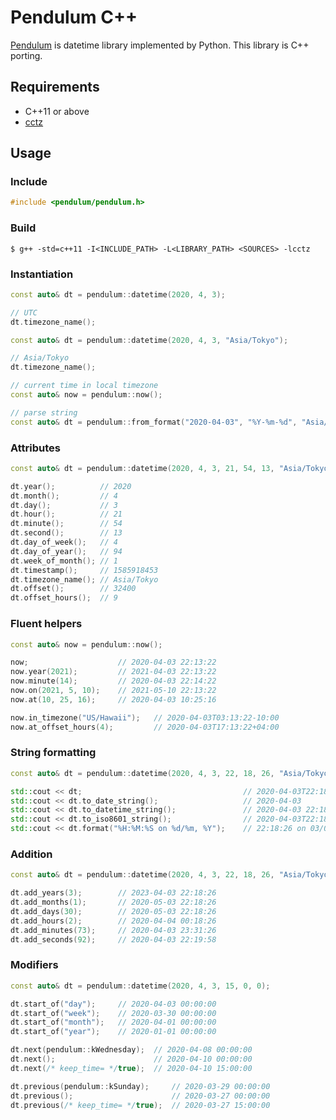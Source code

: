 # Pendulum C++

[Pendulum] is datetime library implemented by Python. This library is C++ porting.

## Requirements

- C++11 or above
- [cctz]

## Usage

### Include

```cpp
#include <pendulum/pendulum.h>
```

### Build

```
$ g++ -std=c++11 -I<INCLUDE_PATH> -L<LIBRARY_PATH> <SOURCES> -lcctz
```

### Instantiation

```cpp
const auto& dt = pendulum::datetime(2020, 4, 3);

// UTC
dt.timezone_name();
```

```cpp
const auto& dt = pendulum::datetime(2020, 4, 3, "Asia/Tokyo");

// Asia/Tokyo
dt.timezone_name();
```

```cpp
// current time in local timezone
const auto& now = pendulum::now();
```

```cpp
// parse string
const auto& dt = pendulum::from_format("2020-04-03", "%Y-%m-%d", "Asia/Tokyo");
```

### Attributes

```cpp
const auto& dt = pendulum::datetime(2020, 4, 3, 21, 54, 13, "Asia/Tokyo");

dt.year();          // 2020
dt.month();         // 4
dt.day();           // 3
dt.hour();          // 21
dt.minute();        // 54
dt.second();        // 13
dt.day_of_week();   // 4
dt.day_of_year();   // 94
dt.week_of_month(); // 1
dt.timestamp();     // 1585918453
dt.timezone_name(); // Asia/Tokyo
dt.offset();        // 32400
dt.offset_hours();  // 9
```

### Fluent helpers

```cpp
const auto& now = pendulum::now();

now;                    // 2020-04-03 22:13:22
now.year(2021);         // 2021-04-03 22:13:22
now.minute(14);         // 2020-04-03 22:14:22
now.on(2021, 5, 10);    // 2021-05-10 22:13:22
now.at(10, 25, 16);     // 2020-04-03 10:25:16

now.in_timezone("US/Hawaii");   // 2020-04-03T03:13:22-10:00
now.at_offset_hours(4);         // 2020-04-03T17:13:22+04:00
```

### String formatting

```cpp
const auto& dt = pendulum::datetime(2020, 4, 3, 22, 18, 26, "Asia/Tokyo");

std::cout << dt;                                    // 2020-04-03T22:18:26+09:00
std::cout << dt.to_date_string();                   // 2020-04-03
std::cout << dt.to_datetime_string();               // 2020-04-03 22:18:26
std::cout << dt.to_iso8601_string();                // 2020-04-03T22:18:26+09:00
std::cout << dt.format("%H:%M:%S on %d/%m, %Y");    // 22:18:26 on 03/04, 2020
```

### Addition

```cpp
const auto& dt = pendulum::datetime(2020, 4, 3, 22, 18, 26, "Asia/Tokyo");

dt.add_years(3);        // 2023-04-03 22:18:26
dt.add_months(1);       // 2020-05-03 22:18:26
dt.add_days(30);        // 2020-05-03 22:18:26
dt.add_hours(2);        // 2020-04-04 00:18:26
dt.add_minutes(73);     // 2020-04-03 23:31:26
dt.add_seconds(92);     // 2020-04-03 22:19:58
```

### Modifiers

```cpp
const auto& dt = pendulum::datetime(2020, 4, 3, 15, 0, 0);

dt.start_of("day");     // 2020-04-03 00:00:00
dt.start_of("week");    // 2020-03-30 00:00:00
dt.start_of("month");   // 2020-04-01 00:00:00
dt.start_of("year");    // 2020-01-01 00:00:00

dt.next(pendulum::kWednesday);  // 2020-04-08 00:00:00
dt.next();                      // 2020-04-10 00:00:00
dt.next(/* keep_time= */true);  // 2020-04-10 15:00:00

dt.previous(pendulum::kSunday);     // 2020-03-29 00:00:00
dt.previous();                      // 2020-03-27 00:00:00
dt.previous(/* keep_time= */true);  // 2020-03-27 15:00:00
```

[Pendulum]:https://pendulum.eustace.io/
[cctz]:https://github.com/google/cctz
